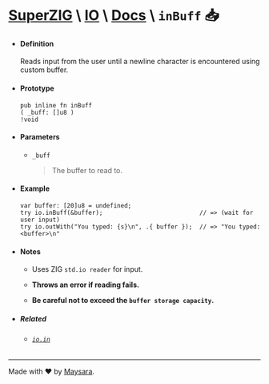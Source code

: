 # **[SuperZIG](https://github.com/Super-ZIG)** \ **[IO](../../README.md)** \ **[Docs](../readme.md)** \ **`inBuff`** 📥

- #### **Definition**

    Reads input from the user until a newline character is encountered using custom buffer.

- #### **Prototype**

    ```zig
    pub inline fn inBuff
    ( _buff: []u8 )
    !void
    ```

- #### **Parameters**

  - `_buff`
      
      > The buffer to read to.

- #### **Example**

    ```zig
    var buffer: [20]u8 = undefined;
    try io.inBuff(&buffer);                           // => (wait for user input)
    try io.outWith("You typed: {s}\n", .{ buffer });  // => "You typed: <buffer>\n"
    ```

- #### **Notes**

    - Uses ZIG `std.io reader` for input.

    - **Throws an error if reading fails.**

    - **Be careful not to exceed the `buffer storage capacity`.**

- ##### Related

  - ###### [`io.in`](./in.md)
  
---

Made with ❤️ by [Maysara](http://github.com/maysara-elshewehy).